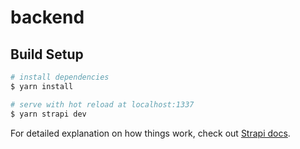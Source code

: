 # backend

## Build Setup

```bash
# install dependencies
$ yarn install

# serve with hot reload at localhost:1337
$ yarn strapi dev
```

For detailed explanation on how things work, check out [Strapi docs](https://strapi.io/).
